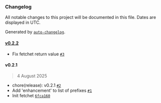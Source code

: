 ### Changelog

All notable changes to this project will be documented in this file. Dates are displayed in UTC.

Generated by [`auto-changelog`](https://github.com/CookPete/auto-changelog).

#### [v0.2.2](https://github.com/brysonbw/fetchet/compare/v0.2.1...v0.2.2)

- Fix fetchet return value [`#3`](https://github.com/brysonbw/fetchet/pull/3)

#### v0.2.1

> 4 August 2025

- chore(release): v0.2.1 [`#2`](https://github.com/brysonbw/fetchet/pull/2)
- Add 'enhancement' to list of prefixes [`#1`](https://github.com/brysonbw/fetchet/pull/1)
- Init fetchet [`6fca160`](https://github.com/brysonbw/fetchet/commit/6fca16019ff6f2fd60a6e95e1b15fcfb36bc0e53)
